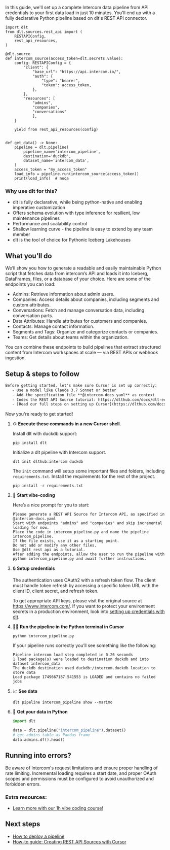 In this guide, we'll set up a complete Intercom data pipeline from API credentials to your first data load in just 10 minutes. You'll end up with a fully declarative Python pipeline based on dlt's REST API connector.

```python-outcome
import dlt
from dlt.sources.rest_api import (
    RESTAPIConfig,
    rest_api_resources,
)

@dlt.source
def intercom_source(access_token=dlt.secrets.value):
    config: RESTAPIConfig = {
        "client": {
            "base_url": "https://api.intercom.io/",
            "auth": {
                "type": "bearer",
                "token": access_token,
            },
        },
        "resources": [
            "admins",
            "companies",
            "conversations"
            ],
    }

    yield from rest_api_resources(config)


def get_data() -> None:
    pipeline = dlt.pipeline(
        pipeline_name='intercom_pipeline',
        destination='duckdb',
        dataset_name='intercom_data', 
    )
    access_token = "my_access_token"
    load_info = pipeline.run(intercom_source(access_token))
    print(load_info)  # noqa
```

### Why use dlt for this?

- dlt is fully declarative, while being python-native and enabling imperative customization
- Offers schema evolution with type inference for resilient, low maintenance pipelines
- Performance and scalability control
- Shallow learning curve - the pipeline is easy to extend by any team member
- dlt is the tool of choice for Pythonic Iceberg Lakehouses

## What you’ll do

We’ll show you how to generate a readable and easily maintainable Python script that fetches data from intercom’s API and loads it into Iceberg, DataFrames, files, or a database of your choice. Here are some of the endpoints you can load:

- Admins: Retrieve information about admin users.
- Companies: Access details about companies, including segments and custom attributes.
- Conversations: Fetch and manage conversation data, including conversation parts.
- Data Attributes: Handle attributes for customers and companies.
- Contacts: Manage contact information.
- Segments and Tags: Organize and categorize contacts or companies.
- Teams: Get details about teams within the organization.

You can combine these endpoints to build pipelines that extract structured content from Intercom workspaces at scale — via REST APIs or webhook ingestion.

## Setup & steps to follow

```default
Before getting started, let's make sure Cursor is set up correctly:
   - Use a model like Claude 3.7 Sonnet or better
   - Add the specification file **@intercom-docs.yaml** as context
   - Index the REST API Source tutorial: https://dlthub.com/docs/dlt-ecosystem/verified-sources/rest_api/ and add it to context as **@dlt rest api**
   - [Read our full steps on setting up Cursor](https://dlthub.com/docs/dlt-ecosystem/llm-tooling/cursor-restapi#23-configuring-cursor-with-documentation)
```

Now you're ready to get started! 

1. ⚙️ **Execute these commands in a new Cursor shell.**
    
    Install dlt with duckdb support:
    ```shell
    pip install dlt
    ```

    Initialize a dlt pipeline with Intercom support.
    ```shell
    dlt init dlthub:intercom duckdb
    ```

    The `init` command will setup some important files and folders, including `requirements.txt`. Install the requirements for the rest of the project.
    ```shell
    pip install -r requirements.txt
    ```
    
2. 🤠 **Start vibe-coding**
    
    Here’s a nice prompt for you to start: 
    
    ```prompt
    Please generate a REST API Source for Intercom API, as specified in @intercom-docs.yaml 
    Start with endpoints "admins" and "companies" and skip incremental loading for now. 
    Place the code in intercom_pipeline.py and name the pipeline intercom_pipeline. 
    If the file exists, use it as a starting point. 
    Do not add or modify any other files. 
    Use @dlt rest api as a tutorial. 
    After adding the endpoints, allow the user to run the pipeline with python intercom_pipeline.py and await further instructions.
    ```

    
3. 🔒 **Setup credentials** 
    
    The authentication uses OAuth2 with a refresh token flow. The client must handle token refresh by accessing a specific token URL with the client ID, client secret, and refresh token.
    
    To get appropriate API keys, please visit the original source at https://www.intercom.com/.
    If you want to protect your environment secrets in a production environment, look into [setting up credentials with dlt](https://dlthub.com/docs/walkthroughs/add_credentials).
    
4. 🏃‍♀️ **Run the pipeline in the Python terminal in Cursor**
    
    ```shell
    python intercom_pipeline.py
    ```
    
    If your pipeline runs correctly you’ll see something like the following:
    
    ```shell
    Pipeline intercom load step completed in 0.26 seconds
    1 load package(s) were loaded to destination duckdb and into dataset intercom_data
    The duckdb destination used duckdb:/intercom.duckdb location to store data
    Load package 1749667187.541553 is LOADED and contains no failed jobs
    ```
    
5. 📈 **See data**
    
    ```shell
    dlt pipeline intercom_pipeline show --marimo
    ```
    
6. 🐍 **Get your data in Python**
    
    ```python
    import dlt

   data = dlt.pipeline("intercom_pipeline").dataset()
   # get admins table as Pandas frame
   data.admins.df().head()
    ```

## Running into errors?

Be aware of Intercom's request limitations and ensure proper handling of rate limiting. Incremental loading requires a start date, and proper OAuth scopes and permissions must be configured to avoid unauthorized and forbidden errors.

### Extra resources:

- [Learn more with our 1h vibe coding course!](https://www.youtube.com/watch?v=GGid70rnJuM)

## Next steps

- [How to deploy a pipeline](https://dlthub.com/docs/walkthroughs/deploy-a-pipeline)
- [How-to guide: Creating REST API Sources with Cursor](https://dlthub.com/docs/dlt-ecosystem/llm-tooling/cursor-restapi)